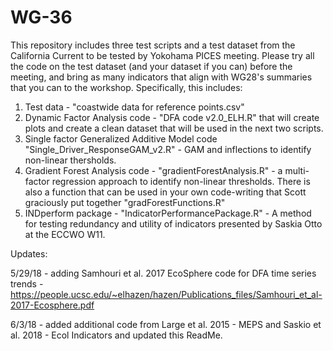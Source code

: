 # WG-36

This repository includes three test scripts and a test dataset from the California Current to be tested by Yokohama PICES meeting. Please try all the code on the test dataset (and your dataset if you can) before the meeting, and bring as many indicators that align with WG28's summaries that you can to the workshop. Specifically, this includes:

1) Test data - "coastwide data for reference points.csv"
2) Dynamic Factor Analysis code - "DFA code v2.0_ELH.R" that will create plots and create a clean dataset that will be used in the next two scripts.
3) Single factor Generalized Additive Model code "Single_Driver_ResponseGAM_v2.R" - GAM and inflections to identify non-linear thersholds.
4) Gradient Forest Analysis code - "gradientForestAnalysis.R" - a multi-factor regression approach to identify non-linear thresholds. There is also a function that can be used in your own code-writing that Scott graciously put together "gradForestFunctions.R"
5) INDperform package - "IndicatorPerformancePackage.R" - A method for testing redundancy and utility of indicators presented by Saskia Otto at the ECCWO W11.


Updates:

5/29/18 - adding Samhouri et al. 2017 EcoSphere code for DFA time series trends - https://people.ucsc.edu/~elhazen/hazen/Publications_files/Samhouri_et_al-2017-Ecosphere.pdf

6/3/18 - added additional code from Large et al. 2015 - MEPS and Saskio et al. 2018 - Ecol Indicators and updated this ReadMe.
